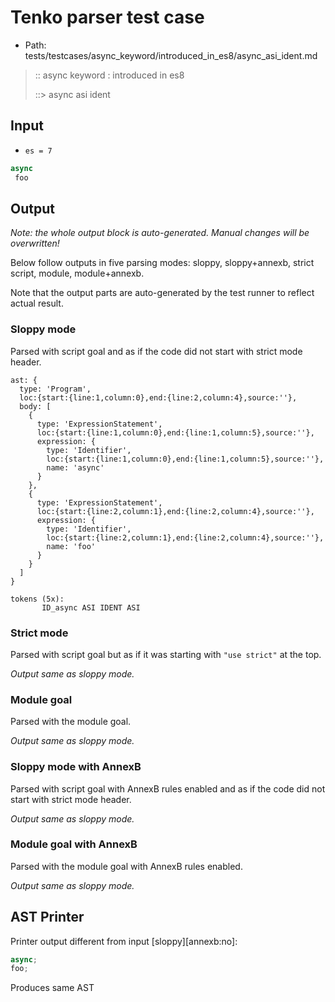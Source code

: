 # Tenko parser test case

- Path: tests/testcases/async_keyword/introduced_in_es8/async_asi_ident.md

> :: async keyword : introduced in es8
>
> ::> async asi ident

## Input

- `es = 7`

`````js
async 
 foo
`````

## Output

_Note: the whole output block is auto-generated. Manual changes will be overwritten!_

Below follow outputs in five parsing modes: sloppy, sloppy+annexb, strict script, module, module+annexb.

Note that the output parts are auto-generated by the test runner to reflect actual result.

### Sloppy mode

Parsed with script goal and as if the code did not start with strict mode header.

`````
ast: {
  type: 'Program',
  loc:{start:{line:1,column:0},end:{line:2,column:4},source:''},
  body: [
    {
      type: 'ExpressionStatement',
      loc:{start:{line:1,column:0},end:{line:1,column:5},source:''},
      expression: {
        type: 'Identifier',
        loc:{start:{line:1,column:0},end:{line:1,column:5},source:''},
        name: 'async'
      }
    },
    {
      type: 'ExpressionStatement',
      loc:{start:{line:2,column:1},end:{line:2,column:4},source:''},
      expression: {
        type: 'Identifier',
        loc:{start:{line:2,column:1},end:{line:2,column:4},source:''},
        name: 'foo'
      }
    }
  ]
}

tokens (5x):
       ID_async ASI IDENT ASI
`````

### Strict mode

Parsed with script goal but as if it was starting with `"use strict"` at the top.

_Output same as sloppy mode._

### Module goal

Parsed with the module goal.

_Output same as sloppy mode._

### Sloppy mode with AnnexB

Parsed with script goal with AnnexB rules enabled and as if the code did not start with strict mode header.

_Output same as sloppy mode._

### Module goal with AnnexB

Parsed with the module goal with AnnexB rules enabled.

_Output same as sloppy mode._

## AST Printer

Printer output different from input [sloppy][annexb:no]:

````js
async;
foo;
````

Produces same AST
